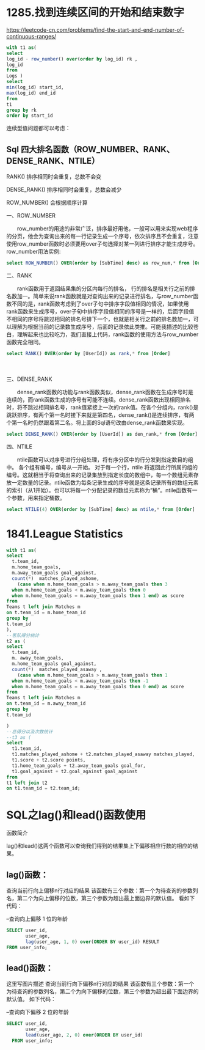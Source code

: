 # 1285.找到连续区间的开始和结束数字

https://leetcode-cn.com/problems/find-the-start-and-end-number-of-continuous-ranges/

```sql
with t1 as(
select 
log_id - row_number() over(order by log_id) rk ,
log_id 
from 
Logs )
select 
min(log_id) start_id,
max(log_id) end_id   
from
t1
group by rk
order by start_id
```

连续型值问题都可以考虑：

## Sql 四大排名函数（ROW_NUMBER、RANK、DENSE_RANK、NTILE）

RANK() 排序相同时会重复，总数不会变

DENSE_RANK() 排序相同时会重复，总数会减少

ROW_NUMBER() 会根据顺序计算

一、ROW_NUMBER

　　row_number的用途的非常广泛，排序最好用他，一般可以用来实现web程序的分页，他会为查询出来的每一行记录生成一个序号，依次排序且不会重复，注意使用row_number函数时必须要用over子句选择对某一列进行排序才能生成序号。row_number用法实例:

```sql
select ROW_NUMBER() OVER(order by [SubTime] desc) as row_num,* from [Order]
```




二、RANK

　　rank函数用于返回结果集的分区内每行的排名， 行的排名是相关行之前的排名数加一。简单来说rank函数就是对查询出来的记录进行排名，与row_number函数不同的是，rank函数考虑到了over子句中排序字段值相同的情况，如果使用rank函数来生成序号，over子句中排序字段值相同的序号是一样的，后面字段值不相同的序号将跳过相同的排名号排下一个，也就是相关行之前的排名数加一，可以理解为根据当前的记录数生成序号，后面的记录依此类推。可能我描述的比较苍白，理解起来也比较吃力，我们直接上代码，rank函数的使用方法与row_number函数完全相同。

```sql
select RANK() OVER(order by [UserId]) as rank,* from [Order] 
```

　


三、DENSE_RANK

　　dense_rank函数的功能与rank函数类似，dense_rank函数在生成序号时是连续的，而rank函数生成的序号有可能不连续。dense_rank函数出现相同排名时，将不跳过相同排名号，rank值紧接上一次的rank值。在各个分组内，rank()是跳跃排序，有两个第一名时接下来就是第四名，dense_rank()是连续排序，有两个第一名时仍然跟着第二名。将上面的Sql语句改由dense_rank函数来实现。

```sql
select DENSE_RANK() OVER(order by [UserId]) as den_rank,* from [Order]
```


四、NTILE

　　ntile函数可以对序号进行分组处理，将有序分区中的行分发到指定数目的组中。 各个组有编号，编号从一开始。 对于每一个行，ntile 将返回此行所属的组的编号。这就相当于将查询出来的记录集放到指定长度的数组中，每一个数组元素存放一定数量的记录。ntile函数为每条记录生成的序号就是这条记录所有的数组元素的索引（从1开始）。也可以将每一个分配记录的数组元素称为“桶”。ntile函数有一个参数，用来指定桶数。

```sql
select NTILE(4) OVER(order by [SubTime] desc) as ntile,* from [Order]
```



# 1841.League Statistics

```sql
with t1 as(
select 
  t.team_id,
  m.home_team_goals,
  m.away_team_goals goal_against,
  count(*)  matches_played_ashome,
    (case when m.home_team_goals > m.away_team_goals then 3
  when m.home_team_goals < m.away_team_goals then 0
  when m.home_team_goals = m.away_team_goals then 1 end) as score
from
Teams t left join Matches m 
on t.team_id = m.home_team_id
group by 
t.team_id
),
--客队得分统计
t2 as (
select 
  t.team_id,
  m. away_team_goals,
  m.home_team_goals goal_against,
  count(*)  matches_played_asaway ,
    (case when m.home_team_goals > m.away_team_goals then 1
  when m.home_team_goals < m.away_team_goals then -1
  when m.home_team_goals = m.away_team_goals then 0 end) as score
from
Teams t left join Matches m 
on t.team_id = m.away_team_id
group by 
t.team_id

)
--总得分以及次数统计
--t3 as (
select 
  t1.team_id,
  t1.matches_played_ashome + t2.matches_played_asaway matches_played,
  t1.score + t2.score points,
  t1.home_team_goals + t2.away_team_goals goal_for,
  t1.goal_against + t2.goal_against goal_against
from
t1 left join t2 
on t1.team_id = t2.team_id;
```

# SQL之lag()和lead()函数使用

函数简介

lag()和lead()这两个函数可以查询我们得到的结果集上下偏移相应行数的相应的结果。

## lag()函数：

查询当前行向上偏移n行对应的结果
该函数有三个参数：第一个为待查询的参数列名，第二个为向上偏移的位数，第三个参数为超出最上面边界的默认值。
看如下代码：

–查询向上偏移 1 位的年龄

```sql
SELECT user_id,
       user_age,
       lag(user_age, 1, 0) over(ORDER BY user_id) RESULT
FROM user_info;
```



## lead()函数：

这里写图片描述
查询当前行向下偏移n行对应的结果
该函数有三个参数：第一个为待查询的参数列名，第二个为向下偏移的位数，第三个参数为超出最下面边界的默认值。
如下代码：

–查询向下偏移 2 位的年龄

```sql
SELECT user_id,
       user_age,
       lead(user_age, 2, 0) over(ORDER BY user_id)
  FROM user_info;
```






